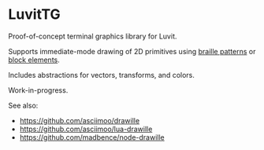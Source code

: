 # LuvitTG

Proof-of-concept terminal graphics library for Luvit.

Supports immediate-mode drawing of 2D primitives using [braille patterns](https://en.wikipedia.org/wiki/Braille_Patterns) or [block elements](https://en.wikipedia.org/wiki/Block_Elements).

Includes abstractions for vectors, transforms, and colors.

Work-in-progress.

See also:
- https://github.com/asciimoo/drawille
- https://github.com/asciimoo/lua-drawille
- https://github.com/madbence/node-drawille

